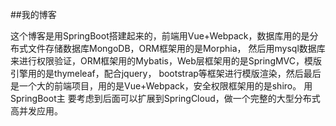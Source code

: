 ##我的博客

这个博客是用SpringBoot搭建起来的，前端用Vue+Webpack，数据库用的是分布式文件存储数据库MongoDB，ORM框架用的是Morphia，
然后用mysql数据库来进行权限验证，ORM框架用的Mybatis，Web层框架用的是SpringMVC，模版引擎用的是thymeleaf，配合jquery，
bootstrap等框架进行模版渲染，然后最后是一个大的前端项目，用的是Vue+Webpack，安全权限框架用的是shiro。 用SpringBoot主
要考虑到后面可以扩展到SpringCloud，做一个完整的大型分布式高并发应用。

